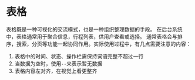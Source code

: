# 表格
表格既是一种可视化的交流模式，也是一种组织整理数据的手段。
在后台系统中，表格通常用于聚合信息，行程列表，供用户查看或选择。
通常表格会与排序，搜索，分页等功能一起协同作用。实际使用过程中，有几点需要注意的内容：
1. 表格中的时间、状态、操作栏需保持词语完整不超过一行
2. 当数据为空时，使用```--```来表示暂无数据
3. 表格内容左对齐，在视觉上看更整齐
